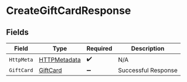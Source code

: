 # CreateGiftCardResponse


## Fields

| Field                                                   | Type                                                    | Required                                                | Description                                             |
| ------------------------------------------------------- | ------------------------------------------------------- | ------------------------------------------------------- | ------------------------------------------------------- |
| `HttpMeta`                                              | [HTTPMetadata](../../Models/Components/HTTPMetadata.md) | :heavy_check_mark:                                      | N/A                                                     |
| `GiftCard`                                              | [GiftCard](../../Models/Components/GiftCard.md)         | :heavy_minus_sign:                                      | Successful Response                                     |